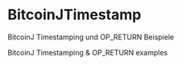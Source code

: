 # BitcoinJTimestamp
BitcoinJ Timestamping und OP_RETURN Beispiele

BitcoinJ Timestamping & OP_RETURN examples
